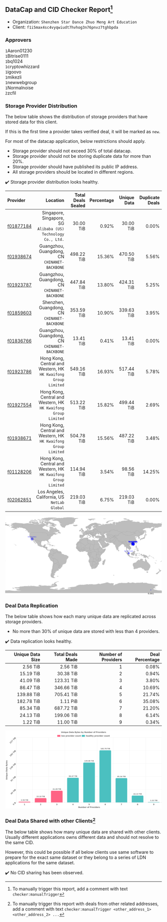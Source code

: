 ## DataCap and CID Checker Report[^1]
 - Organization: `Shenzhen Star Dance Zhuo Meng Art Education`
 - Client: `f1i5max4sc4vyqwiudt7hvhog3n76pnvz7tghbpda`
### Approvers
`1`Aaron01230<br/>`1`Bitrise0111<br/>`1`bq1024<br/>`1`cryptowhizzard<br/>`1`igoovo<br/>`1`mikezli<br/>`1`newwebgroup<br/>`1`Normalnoise<br/>`2`zcfil

### Storage Provider Distribution
The below table shows the distribution of storage providers that have stored data for this client.

If this is the first time a provider takes verified deal, it will be marked as `new`.

For most of the datacap application, below restrictions should apply.
 - Storage provider should not exceed 30% of total datacap.
 - Storage provider should not be storing duplicate data for more than 20%.
 - Storage provider should have published its public IP address.
 - All storage providers should be located in different regions.

✔️ Storage provider distribution looks healthy.

| Provider                                              |                                                           Location | Total Deals Sealed | Percentage | Unique Data | Duplicate Deals |
| :---------------------------------------------------- | -----------------------------------------------------------------: | -----------------: | ---------: | ----------: | --------------: |
| [f01877184](https://filfox.info/en/address/f01877184) |   Singapore, Singapore, SG<br/>`Alibaba (US) Technology Co., Ltd.` |          30.00 TiB |      0.92% |   30.00 TiB |           0.00% |
| [f01938674](https://filfox.info/en/address/f01938674) |                   Guangzhou, Guangdong, CN<br/>`CHINANET-BACKBONE` |         498.22 TiB |     15.36% |  470.50 TiB |           5.56% |
| [f01923787](https://filfox.info/en/address/f01923787) |                   Guangzhou, Guangdong, CN<br/>`CHINANET-BACKBONE` |         447.84 TiB |     13.80% |  424.31 TiB |           5.25% |
| [f01859603](https://filfox.info/en/address/f01859603) |                    Shenzhen, Guangdong, CN<br/>`CHINANET-BACKBONE` |         353.59 TiB |     10.90% |  339.63 TiB |           3.95% |
| [f01836766](https://filfox.info/en/address/f01836766) |                   Guangzhou, Guangdong, CN<br/>`CHINANET-BACKBONE` |          13.41 TiB |      0.41% |   13.41 TiB |           0.00% |
| [f01923786](https://filfox.info/en/address/f01923786) | Hong Kong, Central and Western, HK<br/>`HK Kwaifong Group Limited` |         549.16 TiB |     16.93% |  517.44 TiB |           5.78% |
| [f01927554](https://filfox.info/en/address/f01927554) | Hong Kong, Central and Western, HK<br/>`HK Kwaifong Group Limited` |         513.22 TiB |     15.82% |  499.44 TiB |           2.69% |
| [f01938671](https://filfox.info/en/address/f01938671) | Hong Kong, Central and Western, HK<br/>`HK Kwaifong Group Limited` |         504.78 TiB |     15.56% |  487.22 TiB |           3.48% |
| [f01128206](https://filfox.info/en/address/f01128206) | Hong Kong, Central and Western, HK<br/>`HK Kwaifong Group Limited` |         114.94 TiB |      3.54% |   98.56 TiB |          14.25% |
| [f02062851](https://filfox.info/en/address/f02062851) |                    Los Angeles, California, US<br/>`NetLab Global` |         219.03 TiB |      6.75% |  219.03 TiB |           0.00% |

<img src="https://raw.githubusercontent.com/data-preservation-programs/filplus-checker-assets/main/filecoin-project/filecoin-plus-large-datasets/issues/1408/1685350099697.png"/>

### Deal Data Replication
The below table shows how each many unique data are replicated across storage providers.

- No more than 30% of unique data are stored with less than 4 providers.

✔️ Data replication looks healthy.

| Unique Data Size | Total Deals Made | Number of Providers | Deal Percentage |
| ---------------: | ---------------: | ------------------: | --------------: |
|         2.56 TiB |         2.56 TiB |                   1 |           0.08% |
|        15.19 TiB |        30.38 TiB |                   2 |           0.94% |
|        41.09 TiB |       123.31 TiB |                   3 |           3.80% |
|        86.47 TiB |       346.66 TiB |                   4 |          10.69% |
|       139.88 TiB |       705.41 TiB |                   5 |          21.74% |
|       182.78 TiB |         1.11 PiB |                   6 |          35.08% |
|        85.34 TiB |       687.72 TiB |                   7 |          21.20% |
|        24.13 TiB |       199.06 TiB |                   8 |           6.14% |
|         1.22 TiB |        11.00 TiB |                   9 |           0.34% |

<img src="https://raw.githubusercontent.com/data-preservation-programs/filplus-checker-assets/main/filecoin-project/filecoin-plus-large-datasets/issues/1408/1685350100418.png"/>

### Deal Data Shared with other Clients[^3]
The below table shows how many unique data are shared with other clients.
Usually different applications owns different data and should not resolve to the same CID.

However, this could be possible if all below clients use same software to prepare for the exact same dataset or they belong to a series of LDN applications for the same dataset.

✔️ No CID sharing has been observed.

[^1]: To manually trigger this report, add a comment with text `checker:manualTrigger`

[^2]: Deals from those addresses are combined into this report as they are specified with `checker:manualTrigger`

[^3]: To manually trigger this report with deals from other related addresses, add a comment with text `checker:manualTrigger <other_address_1> <other_address_2> ...`
